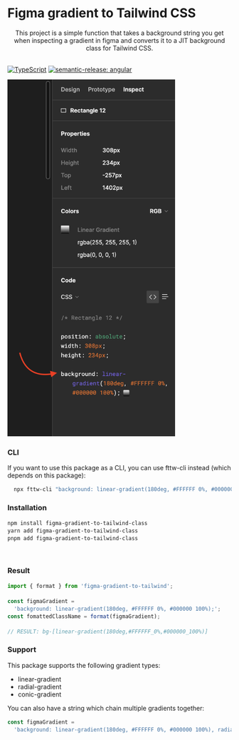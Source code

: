 # Figma gradient to Tailwind CSS

 <p align="center">
    This project is a simple function that takes a background string you get when inspecting a gradient in figma and converts it to a JIT background class for Tailwind CSS. 
    <br />
    <br />
</p>

[![TypeScript](https://badges.frapsoft.com/typescript/code/typescript.svg?v=101)](https://github.com/ellerbrock/typescript-badges/)
[![semantic-release: angular](https://img.shields.io/badge/semantic--release-angular-e10079?logo=semantic-release)](https://github.com/semantic-release/semantic-release)

<img src="./images/figma-string.png" width='auto' height='800' style='object-fit: contain' >

<br>

### CLI

If you want to use this package as a CLI, you can use fttw-cli instead (which depends on this package):

```bash
  npx fttw-cli "background: linear-gradient(180deg, #FFFFFF 0%, #000000 100%);"
```

### Installation

```bash
npm install figma-gradient-to-tailwind-class
yarn add figma-gradient-to-tailwind-class
pnpm add figma-gradient-to-tailwind-class
```

<br>

### Result

```js
import { format } from 'figma-gradient-to-tailwind';

const figmaGradient =
  'background: linear-gradient(180deg, #FFFFFF 0%, #000000 100%);';
const fomattedClassName = format(figmaGradient);

// RESULT: bg-[linear-gradient(180deg,#FFFFFF_0%,#000000_100%)]
```

### Support

This package supports the following gradient types:

- linear-gradient
- radial-gradient
- conic-gradient

You can also have a string which chain multiple gradients together:

```js
const figmaGradient =
  'background: linear-gradient(180deg, #FFFFFF 0%, #000000 100%), radial-gradient(50% 50% at 50% 50%, #FFFFFF 0%, #000000 100%);';
```
